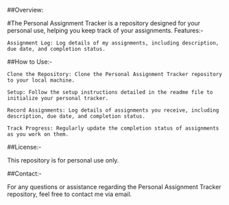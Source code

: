##Overview:

#The Personal Assignment Tracker is a repository designed for your personal use, helping you keep track of your assignments.
Features:-

    Assignment Log: Log details of my assignments, including description, due date, and completion status.

##How to Use:-

    Clone the Repository: Clone the Personal Assignment Tracker repository to your local machine.

    Setup: Follow the setup instructions detailed in the readme file to initialize your personal tracker.

    Record Assignments: Log details of assignments you receive, including description, due date, and completion status.

    Track Progress: Regularly update the completion status of assignments as you work on them.

##License:-

This repository is for personal use only.

##Contact:-

For any questions or assistance regarding the Personal Assignment Tracker repository, feel free to contact me via email.
